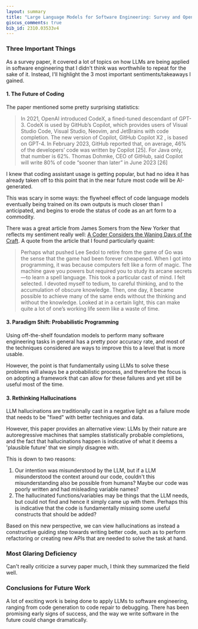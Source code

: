 ```yaml
---
layout: summary
title: "Large Language Models for Software Engineering: Survey and Open Problems"
giscus_comments: true
bib_id: 2310.03533v4
---
```


### Three Important Things

As a survey paper, it covered a lot of topics on how LLMs are being applied in
software engineering that I didn't think was worthwhile to repeat for the sake
of it. Instead, I'll highlight the 3 most important sentiments/takeaways I
gained.

#### 1. The Future of Coding

The paper mentioned some pretty surprising statistics:

> In 2021, OpenAI introduced CodeX, a fined-tuned descendant of GPT-3. CodeX is
> used by GitHub’s Copilot, which provides users of Visual Studio Code, Visual
> Studio, Neovim, and JetBrains with code completion. The new version of Copilot,
> GitHub Copilot X2 , is based on GPT-4. In February 2023, GitHub reported that,
> on average, 46% of the developers’ code was written by Copilot [25]. For Java
> only, that number is 62%. Thomas Dohmke, CEO of GitHub, said Copilot will write
> 80% of code “sooner than later” in June 2023 [26]

I knew that coding assistant usage is getting popular, but had no idea it has
already taken off to this point that in the near future most code will be
AI-generated.

This was scary in some ways: the flywheel effect of code language models
eventually being trained on its own outputs is much closer than I anticipated,
and begins to erode the status of code as an art form to a commodity.

There was a great article from James Somers from the New Yorker that
reflects my sentiment really well:
[A Coder Considers the Waning Days of the Craft](https://www.newyorker.com/magazine/2023/11/20/a-coder-considers-the-waning-days-of-the-craft).
A quote from the article that I found particularly quaint:

> Perhaps what pushed Lee Sedol to retire from the game of Go was the sense that the game had been forever cheapened. When I got into programming, it was because computers felt like a form of magic. The machine gave you powers but required you to study its arcane secrets—to learn a spell language. This took a particular cast of mind. I felt selected. I devoted myself to tedium, to careful thinking, and to the accumulation of obscure knowledge. Then, one day, it became possible to achieve many of the same ends without the thinking and without the knowledge. Looked at in a certain light, this can make quite a lot of one’s working life seem like a waste of time.

#### 3. Paradigm Shift: Probabilistic Programming

Using off-the-shelf foundation models to perform many software engineering tasks
in general has a pretty poor accuracy rate, and most of the techniques
considered are ways to improve this to a level that is more usable.

However, the point is that fundamentally using LLMs to solve these problems will
always be a probabilistic process, and therefore the focus is on adopting a
framework that can allow for these failures and yet still be useful most of the
time.

#### 3. Rethinking Hallucinations

LLM hallucinations are traditionally cast in a negative light
as a failure mode that needs to be "fixed" with better techniques
and data.

However, this paper provides an alternative view: LLMs by their
nature are autoregressive machines that samples statistically probable
completions, and the fact that hallucinations happen is indicative
of what it deems a 'plausible future' that we simply disagree with.

This is down to two reasons:

1. Our intention was misunderstood by the LLM, but if a
   LLM misunderstood the context around our code, couldn't this
   misunderstanding also be possible from humans? Maybe our code was
   poorly written and had misleading variable names?
2. The hallucinated functions/variables may be things that the LLM needs, but
   could not find and hence it simply came up with them. Perhaps this is indicative
   that the code is fundamentally missing some useful constructs that should be
   added?

Based on this new perspective, we can view hallucinations as instead a
constructive guiding step towards writing better code, such as to perform
refactoring or creating new APIs that are needed to solve the task at hand.

### Most Glaring Deficiency

Can't really criticize a survey paper much, I think they summarized the field
well.

### Conclusions for Future Work

A lot of exciting work is being done to apply LLMs to software engineering, ranging from code generation to code repair to debugging. There has been
promising early signs of success, and the way we write software in the future
could change dramatically.
